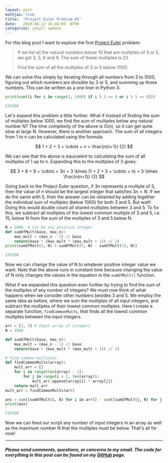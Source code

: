```yaml
---
layout: post
mathjax: true
title:  "Project Euler Problem #1"
date:   2020-06-12 16:46:09 -0700
categories: jekyll update
---
```

For this blog post I want to explore the first [Project Euler][project-euler] problem:
> If we list all the natural numbers below 10 that are multiples of 3 or 5, we get 3, 5, 6 and 9. The sum of these multiples is 23.
>
> Find the sum of all the multiples of 3 or 5 below 1000.

We can solve this simply by iterating through all numbers from 3 to 1000, figuring out which numbers are divisible by 3 or 5, and summing up those numbers. This can be written as a one liner in Python 3:

```python
print(sum([i for i in range(3, 1000) if i % 3 == 0 or i % 5 == 0]))
```
```python
233168
```

Let's expand this problem a little further. What if instead of finding the sum of multiples below 1000, we find the sum of multiples below any natural number N? The time complexity of the above is O(n), so it can get quite slow at large N. However, there is another approach. The sum of all integers from 1 to n can be calculated using the formula:

$$ 1 + 2 + 3 + \cdots + n = \frac{n(n+1)} {2} $$

We can see that the above is equivalent to calculating the sum of all multiples of 1 up to n. Expanding this to the multiples of 3 gives: 

$$ 3 + 6 + 9 + \cdots + 3n = 3 \times (1 + 2 + 3 + \cdots + n) = 3 \times \frac{n(n+1)} {2} $$

Going back to the Project Euler question, if $3n$ represents a multiple of 3, then the value of $n$ should be the largest integer that satisfies $3n < N$. If we do the same with 5, then the answer can be obtained by adding together the individual sum of multiples (below 1000) for both 3 and 5. But wait! Doing this would double count all shared multiples between 3 and 5. To fix this, we subtract all multiples of the lowest common multiple of 3 and 5, i.e. 15, below N from the sum of the multiples of 3 and 5 below N. 

```python
N = 1000  # Can be any positive integer
def sumOfMult(base, max_n):
	max_mult = (max_n - 1) // base
	return(base * (max_mult * (max_mult + 1)) // 2)
print(sumOfMult(3, N) + sumOfMult(5, N) - sumOfMult(15, N))
```
```python
233168
```

Now we can change the value of N to whatever positive integer value we want. Note that the above runs in constant time because changing the value of N only changes the values in the equation in the `sumOfMult()` function. 

What if we expanded this question even further by trying to find the sum of the multiples of any number of integers? We must now think of what happens when we consider other numbers besides 3 and 5. We employ the same idea as before, where we sum the multiples of all input integers, and subtract the multiples of their lowest common multiples. Here I create a separate function, `findCommonMults`, that finds all the lowest common multiples between the input integers.

```python
arr = [3, 5] # Input array of integers
N = 1000

def sumOfMult(base, max_n):
    max_mult = (max_n - 1) // base
    return(base * (max_mult * (max_mult + 1)) // 2)

# Find common multiples
def findCommonMults(array):
    mult_arr = []
    for i in range(len(array) - 1):
        for j in range(i + 1, len(array)):
            mult_arr.append(array[i] * array[j])
    return mult_arr
mult_arr = findCommonMults(arr)

ans = sum([sumOfMult(i, N) for i in arr]) - sum([sumOfMult(j, N) for j in mult_arr])
print(ans)
```
```python
233168
```

Now we can feed our script any number of input integers in an array as well as the maximum number N that the multiples must be below. That's all for now!	

*** 

##### Please send comments, questions, or concerns to my email. The code for everything in this post can be found on my [GitHub][github] page.

[project-euler]: https://projecteuler.net/
[github]: https://github.com/thereecer13
